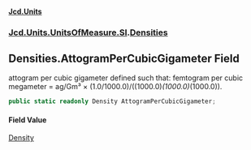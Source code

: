 #### [Jcd.Units](index.md 'index')

### [Jcd.Units.UnitsOfMeasure.SI](Jcd.Units.UnitsOfMeasure.SI.md 'Jcd.Units.UnitsOfMeasure.SI').[Densities](Densities.md 'Jcd.Units.UnitsOfMeasure.SI.Densities')

## Densities.AttogramPerCubicGigameter Field

attogram per cubic gigameter defined such that: femtogram per cubic megameter = ag/Gm³ ×
(1.0/1000.0)/((1000.0)*(1000.0)*(1000.0)).

```csharp
public static readonly Density AttogramPerCubicGigameter;
```

#### Field Value

[Density](Density.md 'Jcd.Units.UnitTypes.Density')